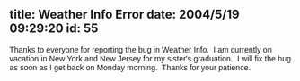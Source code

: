 title: Weather Info Error
date: 2004/5/19 09:29:20
id: 55
---
<font face="Arial">Thanks to everyone for reporting the bug in Weather Info.  I am currently on vacation in New York and New Jersey for my sister's graduation.  I will fix the bug as soon as I get back on Monday morning.  Thanks for your patience.</font>